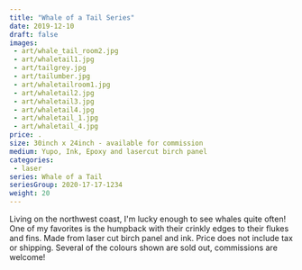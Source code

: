 ```yaml
---
title: "Whale of a Tail Series"
date: 2019-12-10
draft: false
images:
 - art/whale_tail_room2.jpg
 - art/whaletail1.jpg
 - art/tailgrey.jpg
 - art/tailumber.jpg
 - art/whaletailroom1.jpg
 - art/whaletail2.jpg
 - art/whaletail3.jpg
 - art/whaletail4.jpg
 - art/whaletail_1.jpg
 - art/whaletail_4.jpg
price: .
size: 30inch x 24inch - available for commission
medium: Yupo, Ink, Epoxy and lasercut birch panel
categories:
 - laser
series: Whale of a Tail
seriesGroup: 2020-17-17-1234
weight: 20
---
```


Living on the northwest coast, I'm lucky enough to see whales quite often! One of my favorites is the humpback with their crinkly edges to their flukes and fins. Made from laser cut birch panel and ink. Price does not include tax or shipping. Several of the colours shown are sold out, commissions are welcome!
